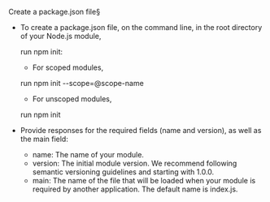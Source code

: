 Create a package.json file§

+ To create a package.json file, on the command line, in the root directory of your Node.js module,

    run npm init:

    + For scoped modules,

    run npm init --scope=@scope-name


    + For unscoped modules,

    run npm init


+ Provide responses for the required fields (name and version), as well as the main field:

    + name: The name of your module.
    + version: The initial module version. We recommend following semantic versioning guidelines and starting with 1.0.0.
    + main: The name of the file that will be loaded when your module is required by another application. The default name is index.js.
